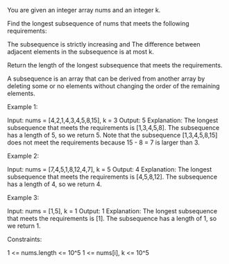 You are given an integer array nums and an integer k.

Find the longest subsequence of nums that meets the following
requirements:


The subsequence is strictly increasing and
The difference between adjacent elements in the subsequence is at most k.


Return the length of the longest subsequence that meets the requirements.

A subsequence is an array that can be derived from another array by deleting
some or no elements without changing the order of the remaining elements.


Example 1:


Input: nums = [4,2,1,4,3,4,5,8,15], k = 3
Output: 5
Explanation:
The longest subsequence that meets the requirements is [1,3,4,5,8].
The subsequence has a length of 5, so we return 5.
Note that the subsequence [1,3,4,5,8,15] does not meet the requirements
because 15 - 8 = 7 is larger than 3.


Example 2:


Input: nums = [7,4,5,1,8,12,4,7], k = 5
Output: 4
Explanation:
The longest subsequence that meets the requirements is [4,5,8,12].
The subsequence has a length of 4, so we return 4.


Example 3:


Input: nums = [1,5], k = 1
Output: 1
Explanation:
The longest subsequence that meets the requirements is [1].
The subsequence has a length of 1, so we return 1.



Constraints:


1 <= nums.length <= 10^5
1 <= nums[i], k <= 10^5




